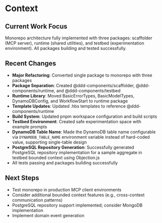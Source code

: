 # Context

## Current Work Focus
Monorepo architecture fully implemented with three packages: scaffolder (MCP server), runtime (shared utilities), and testbed (experimentation environment). All packages building and tested successfully.

## Recent Changes
- **Major Refactoring**: Converted single package to monorepo with three packages
- **Package Separation**: Created @ddd-components/scaffolder, @ddd-components/runtime, and @ddd-components/testbed
- **Runtime Library**: Moved BasicErrorTypes, BasicModelTypes, DynamoDBConfig, and WorkflowStart to runtime package
- **Template Updates**: Updated .hbs templates to reference @ddd-components/runtime
- **Build System**: Updated pnpm workspace configuration and build scripts
- **Testbed Environment**: Created safe experimentation space with example prompts
- **DynamoDB Table Name**: Made the DynamoDB table name configurable via `DYNAMODB_TABLE_NAME` environment variable instead of hard-coded value, supporting single-table design
- **PostgreSQL Repository Generation**: Successfully generated PostgreSQL repository implementation for a sample aggregate in testbed bounded context using Objection.js
- All tests passing and packages building successfully

## Next Steps
- Test monorepo in production MCP client environments
- Consider additional bounded context features (e.g., cross-context communication patterns)
- PostgreSQL repository support implemented; consider MongoDB implementation
- Implement domain event generation